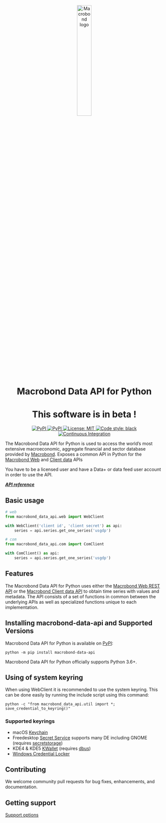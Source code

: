 <!-- markdownlint-disable -->
<div align="center">
    <a href="https://www.macrobond.com/">
        <img loading="lazy" aria-roledescription="brand logo" alt="Macrobond logo" src="https://macrobond.github.io/macrobond-data-api/assets/Macrobond_logo_Color.svg" width="30%">
    </a>
</div>

<h1 align="center">Macrobond Data API for Python</h1>

<h1 align="center">This software is in beta !</h1>

<p align="center">
    <a href="https://pypi.org/project/macrobond-data-api/">
        <img alt="PyPI" src="https://img.shields.io/pypi/v/macrobond-data-api">
    </a>
    <a href="https://pypi.org/project/macrobond-data-api/">
        <img alt="PyPI" src="https://img.shields.io/pypi/pyversions/macrobond-data-api.svg">
    </a>
    <a href="https://github.com/macrobond/macrobond-data-api/blob/main/LICENSE">
        <img alt="License: MIT" src="https://black.readthedocs.io/en/stable/_static/license.svg">
    </a>
    <a href="https://github.com/psf/black"><img alt="Code style: black" src="https://img.shields.io/badge/code%20style-black-000000.svg">
    </a>
    <a href="https://github.com/macrobond/macrobond-data-api/actions/workflows/ci.yml">
        <img alt="Continuous Integration" src="https://github.com/macrobond/macrobond-data-api/actions/workflows/ci.yml/badge.svg">
    </a>
    <!--
    <a href="https://github.com/macrobond/macrobond-data-api/actions/workflows/deploying-github-pages.yaml">
        <img alt="Deploy to Github Pages" src="https://github.com/macrobond/macrobond-data-api/actions/workflows/deploying-github-pages.yaml/badge.svg">
    </a>
    <a href="https://github.com/macrobond/macrobond-data-api/actions/workflows/deploying-github-pages.yaml">
        <img alt="Deploy to PyPI" src="https://github.com/macrobond/macrobond-data-api/actions/workflows/python-publish.yml/badge.svg">
    </a>
    -->
</p>
<!-- markdownlint-enable -->

The Macrobond Data API for Python is used to access the world’s most extensive
macroeconomic, aggregate financial and sector database provided by [Macrobond](http://www.macrobond.com).
Exposes a common API in Python for the
[Macrobond Web](https://help.macrobond.com/technical-information/the-macrobond-data-web-api-feed/)
and [Client data](https://help.macrobond.com/technical-information/the-macrobond-api-for-python/)
APIs

You have to be a licensed user and have a Data+ or data feed user account in
order to use the API.

[***API reference***](https://macrobond.github.io/macrobond-data-api/)

## Basic usage

```python
# web
from macrobond_data_api.web import WebClient

with WebClient('client id', 'client secret') as api:
    series = api.series.get_one_series('usgdp')

# com
from macrobond_data_api.com import ComClient

with ComClient() as api:
    series = api.series.get_one_series('usgdp')
```

## Features

The Macrobond Data API for Python uses either the
[Macrobond Web REST API](https://help.macrobond.com/technical-information/the-macrobond-data-web-api-feed/)
or the [Macrobond Client data API](https://help.macrobond.com/technical-information/the-macrobond-api-for-python/)
to obtain time series with values and metadata.
The API consists of a set of functions in common between the underlying APIs as
well as specialized functions unique to each implementation.

## Installing macrobond-data-api and Supported Versions

Macrobond Data API for Python is available on [PyPI](https://pypi.org/project/macrobond-data-api/):

```console
python -m pip install macrobond-data-api
```

Macrobond Data API for Python officially supports Python 3.6+.

## Using of system keyring

When using WebClient it is recommended to use the system keyring.
This can be done easily by running the include script using this command:

```console
python -c "from macrobond_data_api.util import *; save_credential_to_keyring()"
```

### Supported keyrings

* macOS [Keychain](https://en.wikipedia.org/wiki/Keychain_%28software%29)
* Freedesktop [Secret Service](http://standards.freedesktop.org/secret-service/)
supports many DE including GNOME (requires [secretstorage](https://pypi.python.org/pypi/secretstorage))
* KDE4 & KDE5 [KWallet](https://en.wikipedia.org/wiki/KWallet) (requires [dbus](https://pypi.python.org/pypi/dbus-python))
* [Windows Credential Locker](https://docs.microsoft.com/en-us/windows/uwp/security/credential-locker)

## Contributing

We welcome community pull requests for bug fixes, enhancements, and documentation.

## Getting support

[Support options](https://help.macrobond.com/support/)

